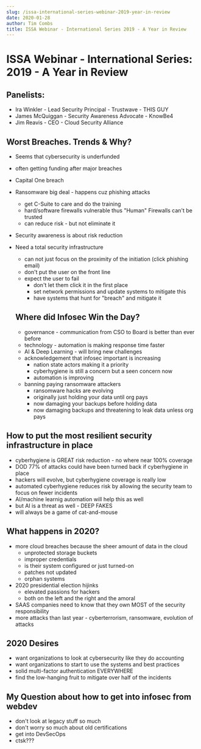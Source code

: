 ```yaml
---
slug: /issa-international-series-webinar-2019-year-in-review
date: 2020-01-28
author: Tim Combs
title: ISSA Webinar - International Series 2019 - A Year in Review
---
```


# ISSA Webinar - International Series: 2019 - A Year in Review

## Panelists:

- Ira Winkler - Lead Security Principal - Trustwave - THIS GUY
- James McQuiggan - Security Awareness Advocate - KnowBe4
- Jim Reavis - CEO - Cloud Security Alliance

## Worst Breaches. Trends & Why?

- Seems that cybersecurity is underfunded
- often getting funding after major breaches
- Capital One breach
- Ransomware big deal - happens cuz phishing attacks
  - get C-Suite to care and do the training
  - hard/software firewalls vulnerable thus "Human" Firewalls can't be trusted
  - can reduce risk - but not eliminate it
- Security awareness is about risk reduction
- Need a total security infrastructure

  - can not just focus on the proximity of the initiation (click phishing email)
  - don't put the user on the front line
  - expect the user to fail
    - don't let them click it in the first place
    - set network permissions and update systems to mitigate this
    - have systems that hunt for "breach" and mitigate it

  ## Where did Infosec Win the Day?

  - governance - communication from CSO to Board is better than ever before
  - technology - automation is making response time faster
  - AI & Deep Learning - will bring new challenges
  - acknowledgement that infosec important is increasing
    - nation state actors making it a priority
    - cyberhygiene is still a concern but a seen concern now
    - automation is improving
  - banning paying ransomware attackers
    - ransomware hacks are evolving
    - originally just holding your data until org pays
    - now damaging your backups before holding data
    - now damaging backups and threatening to leak data unless org pays

## How to put the most resilient security infrastructure in place

- cyberhygiene is GREAT risk reduction - no where near 100% coverage
- DOD 77% of attacks could have been turned back if cyberhygiene in place
- hackers will evolve, but cyberhygiene coverage is really low
- automated cyberhygiene reduces risk by allowing the security team to focus on fewer incidents
- AI/machine learnig automation will help this as well
- but AI is a threat as well - DEEP FAKES
- will always be a game of cat-and-mouse

## What happens in 2020?

- more cloud breaches because the sheer amount of data in the cloud
  - unprotected storage buckets
  - improper credentials
  - is their system configured or just turned-on
  - patches not updated
  - orphan systems
- 2020 presidential election hijinks
  - elevated passions for hackers
  - both on the left and the right and the amoral
- SAAS companies need to know that they own MOST of the security responsibility
- more attacks than last year - cyberterrorism, ransomware, evolution of attacks

## 2020 Desires

- want organizations to look at cybersecurity like they do accounting
- want organizations to start to use the systems and best practices
- solid multi-factor authentication EVERYWHERE
- find the low-hanging fruit to mitigate over half of the incidents

## My Question about how to get into infosec from webdev

- don't look at legacy stuff so much
- don't worry so much about old certifications
- get into DevSecOps
- ctsk???
